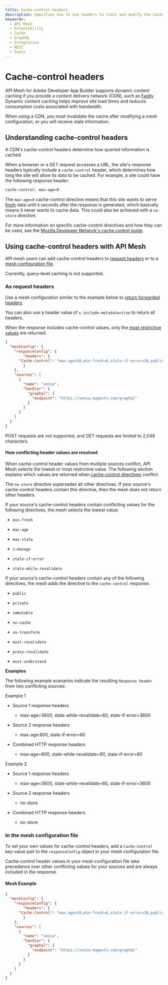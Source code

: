 ```yaml
---
title: Cache-control headers
description: Specifies how to use headers to limit and modify the cache for GET requests.
keywords:
  - API Mesh
  - Extensibility
  - Cache
  - GraphQL
  - Integration
  - REST
  - Tools
---
```


# Cache-control headers

API Mesh for Adobe Developer App Builder supports dynamic content caching if you provide a content delivery network (CDN), such as [Fastly](./fastly.md). Dynamic content caching helps improve site load times and reduces consumption costs associated with bandwidth.

<InlineAlert variant="info" slots="text"/>

When using a CDN, you must invalidate the cache after modifying a mesh configuration, or you will receive stale information.

## Understanding cache-control headers

A CDN's cache-control headers determine how queried information is cached.

When a browser or a GET request accesses a URL, the site's response headers typically include a `cache-control` header, which determines how long the site will allow its data to be cached. For example, a site could have the following response header:

```html
cache-control: max-age=0
```

The `max-age=0` cache-control directive means that this site wants to serve [fresh](https://developer.mozilla.org/en-US/docs/Web/HTTP/Caching#fresh_and_stale_based_on_age) data until `0` seconds after the response is generated, which basically means it never wants to cache data. This could also be achieved with a `no-store` directive.

For more information on specific cache-control directives and how they can be used, see the [Mozilla Developer Network's cache control guide](https://developer.mozilla.org/en-US/docs/Web/HTTP/Headers/Cache-Control).

## Using cache-control headers with API Mesh

API mesh users can add cache-control headers to [request headers](#as-request-headers) or to a [mesh configuration file](#in-the-mesh-configuration-file).

<InlineAlert variant="info" slots="text"/>

Currently, query-level caching is not supported.

### As request headers

Use a mesh configuration similar to the example below to [return forwarded headers](../headers.md#return-forwarded-headers).

<InlineAlert variant="info" slots="text"/>

You can also use a header value of `x-include-metadata=true` to return all headers.

When the response includes cache-control values, only the [most restrictive values](#how-conflicting-header-values-are-resolved) are returned.

```json
{
  "meshConfig": {
    "responseConfig": {
        "headers": {
      "Cache-Control": "max-age=50,min-fresh=6,stale-if-error=20,public,must-revalidate"
        }
    },
    "sources": [
      {
        "name": "venia",
        "handler": {
          "graphql": {
            "endpoint": "https://venia.magento.com/graphql"
          }
        }
      }
    ]
  }
}
```

<InlineAlert variant="info" slots="text"/>

POST requests are not supported, and GET requests are limited to 2,048 characters.

#### How conflicting header values are resolved

When cache-control header values from multiple sources conflict, API Mesh selects the lowest or most restrictive value. The following section explains which values are returned when [cache-control directives](https://developer.mozilla.org/en-US/docs/Web/HTTP/Headers/Cache-Control) conflict.

The `no-store` directive supersedes all other directives. If your source's cache-control headers contain this directive, then the mesh does not return other headers.

If your source's cache-control headers contain conflicting values for the following directives, the mesh selects the lowest value:

- `min-fresh`

- `max-age`

- `max-stale`

- `s-maxage`

- `stale-if-error`

- `stale-while-revalidate`

If your source's cache-control headers contain any of the following directives, the mesh adds the directive to the `cache-control` response.

- `public`

- `private`

- `immutable`

- `no-cache`

- `no-transform`

- `must-revalidate`

- `proxy-revalidate`

- `must-understand`

**Examples**

The following example scenarios indicate the resulting `Response header` from two conflicting sources:

Example 1

- Source 1 response headers

  - max-age=3600, stale-while-revalidate=60, stale-if-error=3600

- Source 2 response headers

  - max-age:600, stale-if-error=60

- Combined HTTP response headers

  - max-age=600, stale-while-revalidate=60, stale-if-error=60

Example 2

- Source 1 response headers

  - max-age=3600, stale-while-revalidate=60, stale-if-error=3600
  
- Source 2 response headers

  - no-store

- Combined HTTP response headers

  - no-store

### In the mesh configuration file

To set your own values for cache-control headers, add a `Cache-Control` key-value pair to the `responseConfig` object in your mesh configuration file.

<InlineAlert variant="info" slots="text"/>

Cache-control header values in your mesh configuration file take precedence over other conflicting values for your sources and are always included in the response.

#### Mesh Example

```json
{
  "meshConfig": {
    "responseConfig": {
        "headers": {
      "Cache-Control": "max-age=50,min-fresh=6,stale-if-error=20,public,must-revalidate"
        }
    },
    "sources": [
      {
        "name": "venia",
        "handler": {
          "graphql": {
            "endpoint": "https://venia.magento.com/graphql"
          }
        }
      }
    ]
  }
}
```
